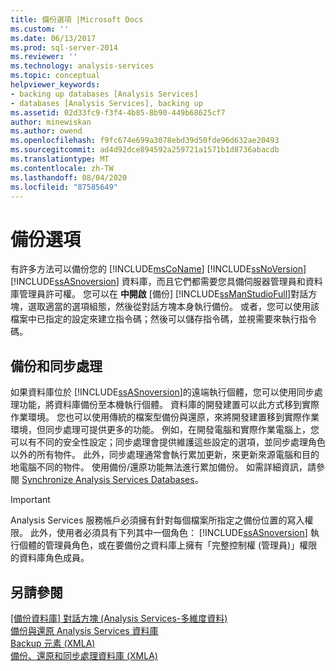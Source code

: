 ```yaml
---
title: 備份選項 |Microsoft Docs
ms.custom: ''
ms.date: 06/13/2017
ms.prod: sql-server-2014
ms.reviewer: ''
ms.technology: analysis-services
ms.topic: conceptual
helpviewer_keywords:
- backing up databases [Analysis Services]
- databases [Analysis Services], backing up
ms.assetid: 02d33fc9-f3f4-4b85-8b90-449b68625cf7
author: minewiskan
ms.author: owend
ms.openlocfilehash: f9fc674e699a3078ebd39d50fde96d632ae20493
ms.sourcegitcommit: ad4d92dce894592a259721a1571b1d8736abacdb
ms.translationtype: MT
ms.contentlocale: zh-TW
ms.lasthandoff: 08/04/2020
ms.locfileid: "87585649"
---
```

# <a name="backup-options"></a>備份選項
  有許多方法可以備份您的 [!INCLUDE[msCoName](../../includes/msconame-md.md)] [!INCLUDE[ssNoVersion](../../includes/ssnoversion-md.md)] [!INCLUDE[ssASnoversion](../../includes/ssasnoversion-md.md)] 資料庫，而且它們都需要您具備伺服器管理員和資料庫管理員許可權。 您可以在 **中開啟** [備份] [!INCLUDE[ssManStudioFull](../../includes/ssmanstudiofull-md.md)]對話方塊，選取適當的選項組態，然後從對話方塊本身執行備份。 或者，您可以使用該檔案中已指定的設定來建立指令碼；然後可以儲存指令碼，並視需要來執行指令碼。  
  
## <a name="backup-and-synchronize"></a>備份和同步處理  
 如果資料庫位於 [!INCLUDE[ssASnoversion](../../includes/ssasnoversion-md.md)]的遠端執行個體，您可以使用同步處理功能，將資料庫備份至本機執行個體。 資料庫的開發建置可以此方式移到實際作業環境。 您也可以使用傳統的檔案型備份與還原，來將開發建置移到實際作業環境，但同步處理可提供更多的功能。 例如，在開發電腦和實際作業電腦上，您可以有不同的安全性設定；同步處理會提供維護這些設定的選項，並同步處理角色以外的所有物件。 此外，同步處理通常會執行累加更新，來更新來源電腦和目的地電腦不同的物件。 使用備份/還原功能無法進行累加備份。 如需詳細資訊，請參閱 [Synchronize Analysis Services Databases](synchronize-analysis-services-databases.md)。  
  
> [!IMPORTANT]  
>  Analysis Services 服務帳戶必須擁有針對每個檔案所指定之備份位置的寫入權限。 此外，使用者必須具有下列其中一個角色： [!INCLUDE[ssASnoversion](../../includes/ssasnoversion-md.md)] 執行個體的管理員角色，或在要備份之資料庫上擁有「完整控制權 (管理員)」權限的資料庫角色成員。  
  
## <a name="see-also"></a>另請參閱  
 [[備份資料庫] 對話方塊 &#40;Analysis Services-多維度資料&#41;](../backup-database-dialog-box-analysis-services-multidimensional-data.md)   
 [備份與還原 Analysis Services 資料庫](backup-and-restore-of-analysis-services-databases.md)   
 [Backup 元素 &#40;XMLA&#41;](https://docs.microsoft.com/bi-reference/xmla/xml-elements-commands/backup-element-xmla)   
 [備份、還原和同步處理資料庫 &#40;XMLA&#41;](../multidimensional-models-scripting-language-assl-xmla/backing-up-restoring-and-synchronizing-databases-xmla.md)  
  
  

